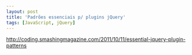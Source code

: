 ```yaml
---
layout: post
title: 'Padrões essenciais p/ plugins jQuery'
tags: [JavaScript, jQuery]
---
```


<http://coding.smashingmagazine.com/2011/10/11/essential-jquery-plugin-patterns>
